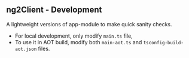 ﻿## ng2Client - Development

A lightweight versions of app-module to make quick sanity checks.

* For local development, only modify `main.ts` file,
* To use it in AOT build, modify both `main-aot.ts` and `tsconfig-build-aot.json` files.

